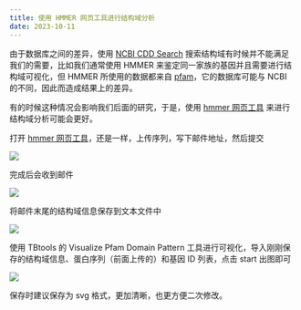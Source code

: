 ```yaml
---
title: 使用 HMMER 网页工具进行结构域分析
date: 2023-10-11
---
```


由于数据库之间的差异，使用 [NCBI CDD Search](https://www.ncbi.nlm.nih.gov/Structure/bwrpsb/bwrpsb.cgi) 搜索结构域有时候并不能满足我们的需要，比如我们通常使用 HMMER 来鉴定同一家族的基因并且需要进行结构域可视化，但 HMMER 所使用的数据都来自 [pfam](http://pfam-legacy.xfam.org/)，它的数据库可能与 NCBI 的不同，因此而造成结果上的差异。

<!--more-->

有的时候这种情况会影响我们后面的研究，于是，使用 [hmmer 网页工具](https://www.ebi.ac.uk/Tools/hmmer/) 来进行结构域分析可能会更好。

打开 [hmmer 网页工具](https://www.ebi.ac.uk/Tools/hmmer/)，还是一样，上传序列，写下邮件地址，然后提交

![](https://images.yuanj.top/blog/20231011172604.png)

完成后会收到邮件

![](https://images.yuanj.top/blog/20231011172724.png)

将邮件末尾的结构域信息保存到文本文件中

![](https://images.yuanj.top/blog/20231011172858.png)

使用 TBtools 的 Visualize Pfam Domain Pattern 工具进行可视化，导入刚刚保存的结构域信息、蛋白序列（前面上传的）和基因 ID 列表，点击 start 出图即可

![](https://images.yuanj.top/blog/20231011172904.png)

保存时建议保存为 svg 格式，更加清晰，也更方便二次修改。